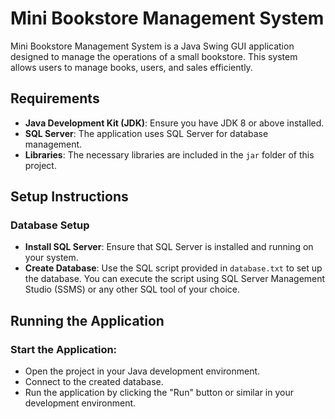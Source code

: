 # Mini Bookstore Management System

Mini Bookstore Management System is a Java Swing GUI application designed to manage the operations of a small bookstore. This system allows users to manage books, users, and sales efficiently.

## Requirements

- **Java Development Kit (JDK)**: Ensure you have JDK 8 or above installed.
- **SQL Server**: The application uses SQL Server for database management.
- **Libraries**: The necessary libraries are included in the `jar` folder of this project.

## Setup Instructions

### Database Setup

- **Install SQL Server**: Ensure that SQL Server is installed and running on your system.
- **Create Database**: Use the SQL script provided in `database.txt` to set up the database. You can execute the script using SQL Server Management Studio (SSMS) or any other SQL tool of your choice.

## Running the Application

### Start the Application:

- Open the project in your Java development environment.
- Connect to the created database.
- Run the application by clicking the "Run" button or similar in your development environment.
